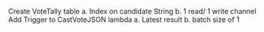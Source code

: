 Create VoteTally table a. Index on candidate String b. 1 read/ 1 write channel
Add Trigger to CastVoteJSON lambda a. Latest result b. batch size of 1
